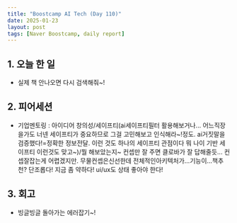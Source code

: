 ```yaml
---
title: "Boostcamp AI Tech (Day 110)"
date: 2025-01-23
layout: post
tags: [Naver Boostcamp, daily report]
---
```

## 1. 오늘 한 일
- 실제 책 안나오면 다시 검색해줘~!

## 2. 피어세션
- 기업멘토링 :
아이디어 창의성/세이프티(ai세이프티필터 활용해보거나... 어느직장을가도 너넨 세이프티가 중요하므로 그걸 고민해보고 인식해라~!정도. ai거짓말을 검증했다!=정확한 정보전달. 이런 것도 하나의 세이프티 관점이다 뭐 나이 기반 세이프티 이런것도 맞고~)/뭘 해보았는지~
컨셉만 잘 주면 클로바가 잘 답해줄듯... 컨셉잘잡는게 어렵겠지만.
무물컨셉은신선한데 전체적인아키텍처가...기능이...책추천? 단조롭다!
지금 좀 약하다! 
ui/ux도 상태 좋아야 한다!

## 3. 회고
- 빙글빙글 돌아가는 에러잡기~!